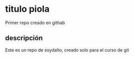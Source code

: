 # titulo piola
Primer repo creado en githab

## descripción 
Este es un repo de soydalto, creado solo para el curso de git

